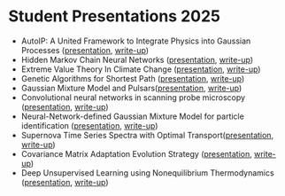 # Student Presentations 2025

*   AutoIP: A United Framework to Integrate Physics into Gaussian Processes ([presentation](StudentPresentations/AutoIP_%20A%20United%20Framework%20to%20Integrate%20Physics%20into%20Gaussian%20Processes.pdf), [write-up](StudentPresentations/Advanced_Applied_Statistics_Paper_Summary.pdf))
*   Hidden Markov Chain Neural Networks ([presentation](StudentPresentations/Kopi%20af%20HMNN%20Presentation.pptx), [write-up](StudentPresentations/PresentationWriteUpAMAS.pdf))
*   Extreme Value Theory In Climate Change ([presentation](StudentPresentations/Extreme%20Value%20Theory%20In%20Climate%20Change.pdf), [write-up](StudentPresentations/BlaesbjergGuyader_GEV_WriteUp.pdf))
*   Genetic Algorithms for Shortest Path ([presentation](StudentPresentations/Genetic_algorithms_for_shortest_path.pdf), [write-up](StudentPresentations/Genetic_algorithm_for_shortest_path_problem___review.pdf))
*   Gaussian Mixture Model and Pulsars([presentation](StudentPresentations/AdvStats____Journal_Article_Presentation_Mark_Ingrid.pdf), [write-up](StudentPresentations/AdvStats____Journal_Article_Write_up_Mark_Ingrid.pdf))
*   Convolutional neural networks in scanning probe microscopy ([presentation](StudentPresentations/neural%20network%20-%20Sham%20&%20Valdemar.pptx), [write-up](StudentPresentations/write_up_pres_AMAS.pdf))
*   Neural-Network-defined Gaussian Mixture Model for particle identification ([presentation](StudentPresentations/Presentation-gr8.pptx), [write-up](StudentPresentations/Write_Up.pdf))
*   Supernova Time Series Spectra with Optimal Transport([presentation](StudentPresentations/Presentation%20slides.pdf), [write-up](StudentPresentations/Presentation_write_up.pdf))
*   Covariance Matrix Adaptation Evolution Strategy ([presentation](StudentPresentations/CMA-ES.pdf), [write-up](StudentPresentations/Writeup%20on%20CMA_ES%20Daniel,%20Silas%20and%20Villads.pdf))
*   Deep Unsupervised Learning using Nonequilibrium Thermodynamics ([presentation](StudentPresentations/Deep%20Unsupervised%20Learning%20using%20Nonequilibrium%20Thermodynamics.pdf), [write-up](StudentPresentations/Writeup_AMAS-1.pdf))
